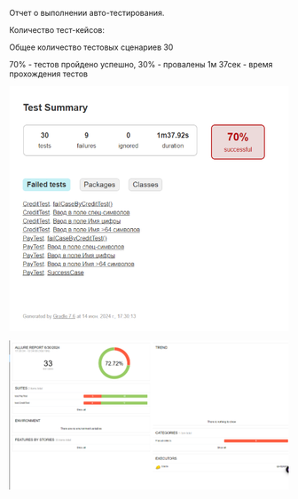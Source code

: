 Отчет о выполнении авто-тестирования.

Количество тест-кейсов:

Общее количество тестовых сценариев 30

70% - тестов пройдено успешно,
30% - провалены
1м 37сек - время прохождения тестов

![img.png](GradleReport.png)

![Allure.png](Allure.png)
